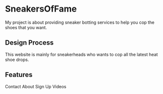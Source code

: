 # SneakersOfFame
My project is about providing sneaker botting services to help you cop the shoes that you want.

## Design Process
This website is mainly for sneakerheads who wants to cop all the latest heat shoe drops.

## Features
Contact
About
Sign Up
Videos

